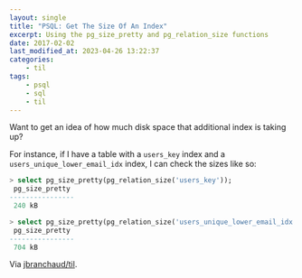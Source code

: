 ```yaml
---
layout: single
title: "PSQL: Get The Size Of An Index"
excerpt: Using the pg_size_pretty and pg_relation_size functions
date: 2017-02-02
last_modified_at: 2023-04-26 13:22:37
categories:
    - til
tags:
    - psql
    - sql
    - til
---
```


Want to get an idea of how much disk space that additional index is taking
up?

For instance, if I have a table with a `users_key` index and a
`users_unique_lower_email_idx` index, I can check the sizes like so:

```sql
> select pg_size_pretty(pg_relation_size('users_key'));
 pg_size_pretty
----------------
 240 kB

> select pg_size_pretty(pg_relation_size('users_unique_lower_email_idx'));
 pg_size_pretty
----------------
 704 kB
```

Via [jbranchaud/til](https://github.com/jbranchaud/til).
